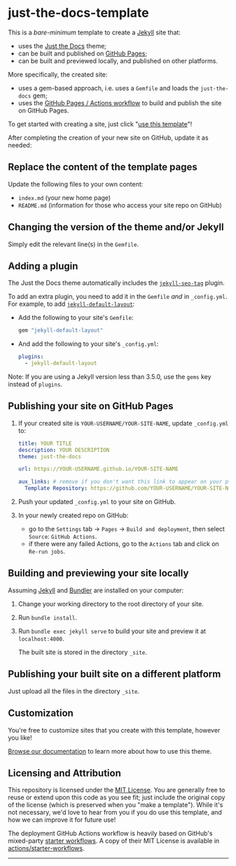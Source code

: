 # just-the-docs-template

This is a _bare-minimum_ template to create a [Jekyll] site that:

- uses the [Just the Docs] theme;
- can be built and published on [GitHub Pages];
- can be built and previewed locally, and published on other platforms.

More specifically, the created site:

- uses a gem-based approach, i.e. uses a `Gemfile` and loads the `just-the-docs`
  gem;
- uses the [GitHub Pages / Actions workflow] to build and publish the site on
  GitHub Pages.

To get started with creating a site, just click "[use this template]"!

After completing the creation of your new site on GitHub, update it as needed:

## Replace the content of the template pages

Update the following files to your own content:

- `index.md` (your new home page)
- `README.md` (information for those who access your site repo on GitHub)

## Changing the version of the theme and/or Jekyll

Simply edit the relevant line(s) in the `Gemfile`.

## Adding a plugin

The Just the Docs theme automatically includes the [`jekyll-seo-tag`] plugin.

To add an extra plugin, you need to add it in the `Gemfile` _and_ in
`_config.yml`. For example, to add [`jekyll-default-layout`]:

- Add the following to your site's `Gemfile`:

  ```ruby
  gem "jekyll-default-layout"
  ```

- And add the following to your site's `_config.yml`:

  ```yaml
  plugins:
    - jekyll-default-layout
  ```

Note: If you are using a Jekyll version less than 3.5.0, use the `gems` key
instead of `plugins`.

## Publishing your site on GitHub Pages

1. If your created site is `YOUR-USERNAME/YOUR-SITE-NAME`, update `_config.yml`
   to:

   ```yaml
   title: YOUR TITLE
   description: YOUR DESCRIPTION
   theme: just-the-docs

   url: https://YOUR-USERNAME.github.io/YOUR-SITE-NAME

   aux_links: # remove if you don't want this link to appear on your pages
     Template Repository: https://github.com/YOUR-USERNAME/YOUR-SITE-NAME
   ```

2. Push your updated `_config.yml` to your site on GitHub.

3. In your newly created repo on GitHub:
   - go to the `Settings` tab -> `Pages` -> `Build and deployment`, then select
     `Source`: `GitHub Actions`.
   - if there were any failed Actions, go to the `Actions` tab and click on
     `Re-run jobs`.

## Building and previewing your site locally

Assuming [Jekyll] and [Bundler] are installed on your computer:

1. Change your working directory to the root directory of your site.

2. Run `bundle install`.

3. Run `bundle exec jekyll serve` to build your site and preview it at
   `localhost:4000`.

   The built site is stored in the directory `_site`.

## Publishing your built site on a different platform

Just upload all the files in the directory `_site`.

## Customization

You're free to customize sites that you create with this template, however you
like!

[Browse our documentation][just the docs] to learn more about how to use this
theme.

## Licensing and Attribution

This repository is licensed under the [MIT License]. You are generally free to
reuse or extend upon this code as you see fit; just include the original copy of
the license (which is preserved when you "make a template"). While it's not
necessary, we'd love to hear from you if you do use this template, and how we
can improve it for future use!

The deployment GitHub Actions workflow is heavily based on GitHub's mixed-party
[starter workflows]. A copy of their MIT License is available in
[actions/starter-workflows].

---

[jekyll]: https://jekyllrb.com
[just the docs]: https://just-the-docs.github.io/just-the-docs/
[github pages]: https://docs.github.com/en/pages
[github pages / actions workflow]:
  https://github.blog/changelog/2022-07-27-github-pages-custom-github-actions-workflows-beta/
[bundler]: https://bundler.io
[use this template]:
  https://github.com/just-the-docs/just-the-docs-template/generate
[`jekyll-default-layout`]: https://github.com/benbalter/jekyll-default-layout
[`jekyll-seo-tag`]: https://jekyll.github.io/jekyll-seo-tag
[mit license]: https://en.wikipedia.org/wiki/MIT_License
[starter workflows]:
  https://github.com/actions/starter-workflows/blob/main/pages/jekyll.yml
[actions/starter-workflows]:
  https://github.com/actions/starter-workflows/blob/main/LICENSE
